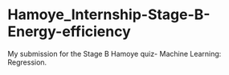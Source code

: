 # Hamoye_Internship-Stage-B-Energy-efficiency
My submission for the Stage B Hamoye quiz- Machine Learning: Regression.
